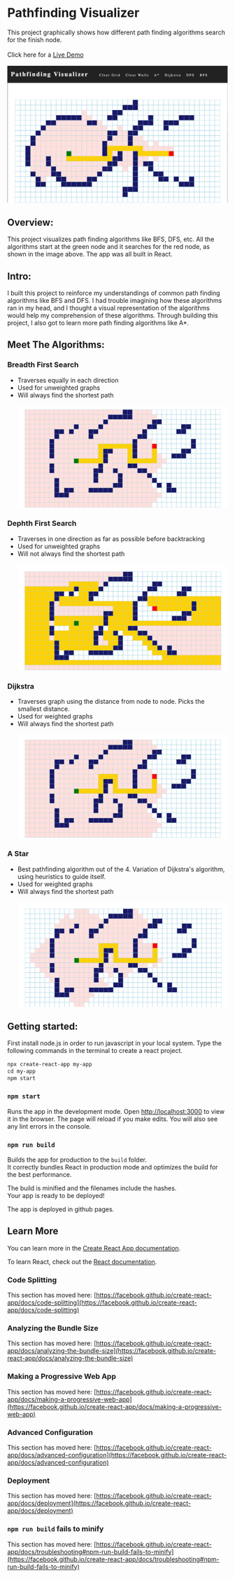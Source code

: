 # Pathfinding Visualizer

This project graphically shows how different path finding algorithms search for the finish node.
<br /><br />
Click here for a [Live Demo](https://tvdao.github.io/pathfindingVisualizer/)
<br /><br />
![Image of App](images/introPicture.png)

## Overview:

This project visualizes path finding algorithms like BFS, DFS, etc. All the algorithms
start at the green node and it searches for the red node, as shown in the image above. 
The app was all built in React.

## Intro:

I built this project to reinforce my understandings of common path finding algorithms like BFS and DFS. I had trouble imagining how these algorithms ran in my head, and I thought a visual representation of the algorithms would help my comprehension of these algorithms. Through building this project, I also got to learn more path finding algorithms like A*. 

## Meet The Algorithms:

### Breadth First Search 
- Traverses equally in each direction
- Used for unweighted graphs
- Will always find the shortest path
<br /><br />
![Image of BFS](images/bfs.png)

### Dephth First Search
- Traverses in one direction as far as possible before backtracking
- Used for unweighted graphs
- Will not always find the shortest path
<br /><br />
![Image of BFS](images/dfs.png)

### Dijkstra
- Traverses graph using the distance from node to node. Picks the smallest distance.
- Used for weighted graphs
- Will always find the shortest path
<br /><br />
![Image of BFS](images/dijkstra.png)

### A Star
- Best pathfinding algorithm out of the 4. Variation of Dijkstra's algorithm, using heuristics to guide itself.
- Used for weighted graphs
- Will always find the shortest path
<br /><br />
![Image of BFS](images/aStar.png)

## Getting started:
First install node.js in order to run javascript in your local system. Type the following commands in the terminal to create a react project.
```
npx create-react-app my-app
cd my-app 
npm start
```

### `npm start`
Runs the app in the development mode. Open [http://localhost:3000](http://localhost:3000) to view it in the browser. The page will reload if you make edits. You will also see any lint errors in the console.

### `npm run build`

Builds the app for production to the `build` folder.\
It correctly bundles React in production mode and optimizes the build for the best performance.

The build is minified and the filenames include the hashes.\
Your app is ready to be deployed!

The app is deployed in github pages.

## Learn More

You can learn more in the [Create React App documentation](https://facebook.github.io/create-react-app/docs/getting-started).

To learn React, check out the [React documentation](https://reactjs.org/).

### Code Splitting

This section has moved here: [https://facebook.github.io/create-react-app/docs/code-splitting](https://facebook.github.io/create-react-app/docs/code-splitting)

### Analyzing the Bundle Size

This section has moved here: [https://facebook.github.io/create-react-app/docs/analyzing-the-bundle-size](https://facebook.github.io/create-react-app/docs/analyzing-the-bundle-size)

### Making a Progressive Web App

This section has moved here: [https://facebook.github.io/create-react-app/docs/making-a-progressive-web-app](https://facebook.github.io/create-react-app/docs/making-a-progressive-web-app)

### Advanced Configuration

This section has moved here: [https://facebook.github.io/create-react-app/docs/advanced-configuration](https://facebook.github.io/create-react-app/docs/advanced-configuration)

### Deployment

This section has moved here: [https://facebook.github.io/create-react-app/docs/deployment](https://facebook.github.io/create-react-app/docs/deployment)

### `npm run build` fails to minify

This section has moved here: [https://facebook.github.io/create-react-app/docs/troubleshooting#npm-run-build-fails-to-minify](https://facebook.github.io/create-react-app/docs/troubleshooting#npm-run-build-fails-to-minify)
